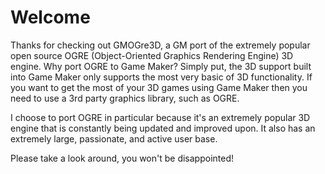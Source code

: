 # Welcome #
Thanks for checking out GMOGre3D, a GM port of the extremely popular open source OGRE (Object-Oriented Graphics Rendering Engine) 3D engine. Why port OGRE to Game Maker? Simply put, the 3D support built into Game Maker only supports the most very basic of 3D functionality. If you want to get the most of your 3D games using Game Maker then you need to use a 3rd party graphics library, such as OGRE.

I choose to port OGRE in particular because it's an extremely popular 3D engine that is constantly being updated and improved upon. It also has an extremely large, passionate, and active user base.

Please take a look around, you won't be disappointed!